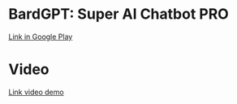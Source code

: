 # BardGPT: Super AI Chatbot PRO

[Link in Google Play](https://play.google.com/store/apps/details?id=com.bard.chatgpt.hcmus)

# Video

[Link video demo](https://youtu.be/uiKgQzycu2k)
